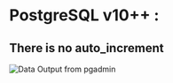 # PostgreSQL v10++ : 
## There is no auto_increment

![Data Output from pgadmin](https://scontent.fmnl4-6.fna.fbcdn.net/v/t1.15752-9/271194262_641309323980637_5387590700832488436_n.png?_nc_cat=108&ccb=1-5&_nc_sid=ae9488&_nc_eui2=AeEuYBAkTjAhzX3hba9UAb0g7LJYIOND9CTsslgg40P0JA4JWuOnAFrltAzf7iSXAvhM8nMSRW0NKFQLPTYhna4U&_nc_ohc=c-ml-GSMxRcAX84qlSr&_nc_ht=scontent.fmnl4-6.fna&oh=03_AVL_j1rj_UFuATb3i8yWz7lxuhdqqWOHGkqJaBNphmqXzw&oe=6213F28E)
